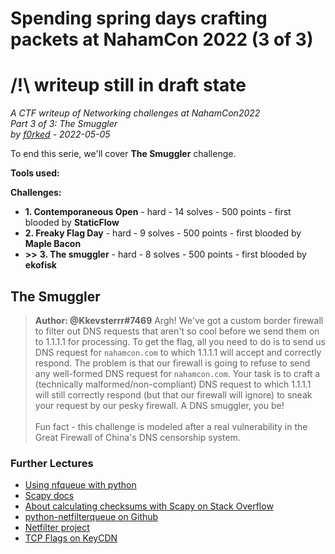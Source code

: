 # Spending spring days crafting packets at NahamCon 2022  (3 of 3)
# /!\ writeup still in draft state

*A CTF writeup of Networking challenges at NahamCon2022<br/>
Part 3 of 3: The Smuggler<br/>
by [f0rked](https://github.com/yetanotherf0rked) - 2022-05-05*

To end this serie, we'll cover **The Smuggler** challenge.

**Tools used:** 


**Challenges:**
- **1. Contemporaneous Open** - hard - 14 solves - 500 points - first blooded by **StaticFlow**
-  **2. Freaky Flag Day** - hard - 9 solves - 500 points - first blooded by **Maple Bacon**
- **\>\>** **3. The smuggler** - hard - 8 solves - 500 points - first blooded by **ekofisk**

## The Smuggler
> **Author: @Kkevsterrr#7469** 
Argh! We've got a custom border firewall to filter out DNS requests that aren't so cool before we send them on to 1.1.1.1 for processing. To get the flag, all you need to do is to send us DNS request for `nahamcon.com` to which 1.1.1.1 will accept and correctly respond. The problem is that our firewall is going to refuse to send any well-formed DNS request for `nahamcon.com`. Your task is to craft a (technically malformed/non-compliant) DNS request to which 1.1.1.1 will still correctly respond (but that our firewall will ignore) to sneak your request by our pesky firewall. A DNS smuggler, you be!  
 <br/>Fun fact - this challenge is modeled after a real vulnerability in the Great Firewall of China's DNS censorship system.


### Further Lectures
- [Using nfqueue with python](https://byt3bl33d3r.github.io/using-nfqueue-with-python-the-right-way.html)
- [Scapy docs](https://scapy.readthedocs.io/)
- [About calculating checksums with Scapy on Stack Overflow](https://stackoverflow.com/questions/5953371/how-to-calculate-a-packet-checksum-without-sending-it)
- [python-netfilterqueue on Github](https://github.com/oremanj/python-netfilterqueue)
- [Netfilter project](https://www.netfilter.org/)
- [TCP Flags on KeyCDN](https://www.keycdn.com/support/tcp-flags)